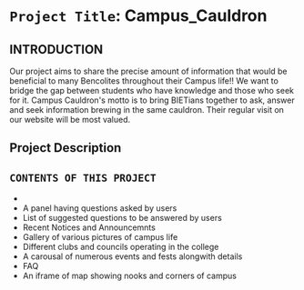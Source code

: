 # `Project Title`: Campus_Cauldron

INTRODUCTION
------------
Our project aims to share the precise amount of information that would be beneficial to many Bencolites throughout their Campus life!!
We want to bridge the gap between students who have knowledge and those who seek for it.
Campus Cauldron's motto is to bring BIETians together to ask, answer and seek information brewing in the same cauldron. Their regular visit on our website will be most valued.

## Project Description

`CONTENTS OF THIS PROJECT`
---------------------

 * 
 * A panel having questions asked by users
 * List of suggested questions to be answered by users
 * Recent Notices and Announcemnts
 * Gallery of various pictures of campus life
 * Different clubs and councils operating in the college
 * A carousal of numerous events and fests alongwith details
 * FAQ
 * An iframe of map showing nooks and corners of campus
 






